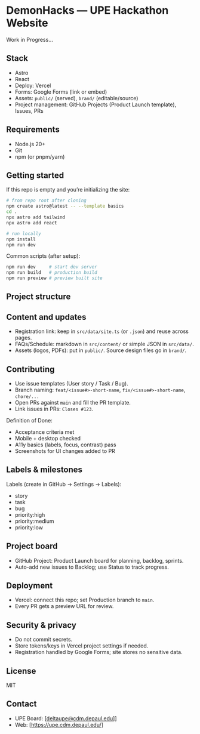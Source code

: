 # DemonHacks — UPE Hackathon Website

Work in Progress...


## Stack

- Astro 
- React 
- Deploy: Vercel
- Forms: Google Forms (link or embed)
- Assets: `public/` (served), `brand/` (editable/source)
- Project management: GitHub Projects (Product Launch template), Issues, PRs

## Requirements

- Node.js 20+
- Git
- npm (or pnpm/yarn)

## Getting started

If this repo is empty and you’re initializing the site:

```bash
# from repo root after cloning
npm create astro@latest -- --template basics
cd .
npx astro add tailwind
npx astro add react

# run locally
npm install
npm run dev
```

Common scripts (after setup):
```bash
npm run dev     # start dev server
npm run build   # production build
npm run preview # preview built site
```

## Project structure



## Content and updates

- Registration link: keep in `src/data/site.ts` (or `.json`) and reuse across pages.
- FAQs/Schedule: markdown in `src/content/` or simple JSON in `src/data/`.
- Assets (logos, PDFs): put in `public/`. Source design files go in `brand/`.

## Contributing

- Use issue templates (User story / Task / Bug).
- Branch naming: `feat/<issue#>-short-name`, `fix/<issue#>-short-name`, `chore/...`
- Open PRs against `main` and fill the PR template.
- Link issues in PRs: `Closes #123`.

Definition of Done:
- Acceptance criteria met
- Mobile + desktop checked
- A11y basics (labels, focus, contrast) pass
- Screenshots for UI changes added to PR

## Labels & milestones

Labels (create in GitHub → Settings → Labels):
- story
- task
- bug
- priority:high
- priority:medium
- priority:low

## Project board

- GitHub Project: Product Launch board for planning, backlog, sprints.
- Auto-add new issues to Backlog; use Status to track progress.

## Deployment

- Vercel: connect this repo; set Production branch to `main`.
- Every PR gets a preview URL for review.

## Security & privacy

- Do not commit secrets.
- Store tokens/keys in Vercel project settings if needed.
- Registration handled by Google Forms; site stores no sensitive data.

## License

MIT

## Contact

- UPE Board: [deltaupe@cdm.depaul.edu]]
- Web: [https://upe.cdm.depaul.edu/]